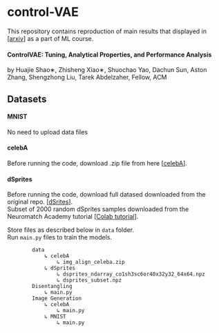 # control-VAE

This repository contains reproduction of main results that displayed in \[[arxiv](https://arxiv.org/pdf/2011.01754v1.pdf)\] as a part of ML course.

####  ControlVAE: Tuning, Analytical Properties, and Performance Analysis  
 by Huajie Shao∗, Zhisheng Xiao∗, Shuochao Yao, Dachun Sun, Aston Zhang, Shengzhong Liu, Tarek Abdelzaher, Fellow, ACM 

## Datasets
#### MNIST
 No need to upload data files
 
#### celebA
Before running the code, download .zip file from here \[[celebA](http://mmlab.ie.cuhk.edu.hk/projects/CelebA.html)\].


#### dSprites
Before running the code, download full datased downloaded from the original repo. \[[dSrites](https://github.com/deepmind/dsprites-dataset)\].<br>
Subset of 2000 random dSprites samples downloaded from the Neuromatch Academy tutorial  \[[Colab tutorial](https://colab.research.google.com/github/NeuromatchAcademy/course-content-dl/blob/main/tutorials/W3D1_UnsupervisedAndSelfSupervisedLearning/student/W3D1_Tutorial1.ipynb)\].


Store files as described below in `data` folder.<br>
Run `main.py` files to train the models.
 
            data
                ↳ celebA
                    ↳ img_align_celeba.zip
                ↳ dSprites
                    ↳ dsprites_ndarray_co1sh3sc6or40x32y32_64x64.npz
                    ↳ dsprites_subset.npz
            Disentangling
                ↳ main.py
            Image Generation 
                ↳ celebA
                    ↳ main.py
                ↳ MNIST
                    ↳ main.py